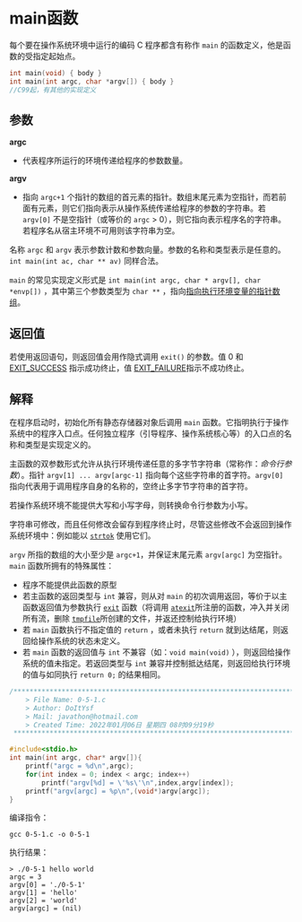 # **main函数**
每个要在操作系统环境中运行的编码 C 程序都含有称作 `main` 的函数定义，他是函数的受指定起始点。
```c
int main(void) { body }
int main(int argc, char *argv[]) { body }
//C99起，有其他的实现定义
```
## **参数**
**argc** 
- 代表程序所运行的环境传递给程序的参数数量。

**argv**
- 指向 `argc+1` 个指针的数组的首元素的指针。数组末尾元素为空指针，而若前面有元素，则它们指向表示从操作系统传递给程序的参数的字符串。若 `argv[0]` 不是空指针（或等价的 `argc` > 0），则它指向表示程序名的字符串。若程序名从宿主环境不可用则该字符串为空。

名称 `argc` 和 `argv` 表示参数计数和参数向量。参数的名称和类型表示是任意的。 `int main(int ac, char ** av)` 同样合法。

`main` 的常见实现定义形式是 `int main(int argc, char * argv[], char *envp[])` ，其中第三个参数类型为 `char **` ，指向[指向执行环境变量的指针数组]()。

## **返回值**

若使用返回语句，则返回值会用作隐式调用 `exit()` 的参数。值 0 和 [EXIT_SUCCESS]() 指示成功终止，值 [EXIT_FAILURE]()指示不成功终止。

## **解释**

在程序启动时，初始化所有静态存储器对象后调用 `main` 函数。它指明执行于操作系统中的程序入口点。任何独立程序（引导程序、操作系统核心等）的入口点的名称和类型是实现定义的。

主函数的双参数形式允许从执行环境传递任意的多字节字符串（常称作：*命令行参数*）。指针 `argv[1] ... argv[argc-1]` 指向每个这些字符串的首字符。`argv[0]` 指向代表用于调用程序自身的名称的，空终止多字节字符串的首字符。

若操作系统环境不能提供大写和小写字母，则转换命令行参数为小写。

字符串可修改，而且任何修改会留存到程序终止时，尽管这些修改不会返回到操作系统环境中：例如能以 [`strtok`]() 使用它们。

`argv` 所指的数组的大小至少是 `argc+1`，并保证末尾元素 `argv[argc]` 为空指针。
`main` 函数所拥有的特殊属性：
- 程序不能提供此函数的原型
- 若主函数的返回类型与 `int` 兼容，则从对 `main` 的初次调用返回，等价于以主函数返回值为参数执行 [`exit`]() 函数（将调用 [`atexit`]()所注册的函数，冲入并关闭所有流，删除 [`tmpfile`]()所创建的文件，并返还控制给执行环境）
- 若 `main` 函数执行不指定值的 `return` ，或者未执行 `return` 就到达结尾，则返回给操作系统的状态未定义。
- 若 `main` 函数的返回值与 `int` 不兼容（如：`void main(void)` ），则返回给操作系统的值未指定。若返回类型与 `int` 兼容并控制抵达结尾，则返回给执行环境的值与如同执行 `return 0;` 的结果相同。

```c
/*************************************************************************
	> File Name: 0-5-1.c
	> Author: DoItYsf
	> Mail: javathon@hotmail.com
	> Created Time: 2022年01月06日 星期四 08时09分19秒
 ************************************************************************/

#include<stdio.h>
int main(int argc, char* argv[]){
    printf("argc = %d\n",argc);
    for(int index = 0; index < argc; index++)
        printf("argv[%d] = \'%s\'\n",index,argv[index]);
    printf("argv[argc] = %p\n",(void*)argv[argc]);
}
```
编译指令：
```shell
gcc 0-5-1.c -o 0-5-1
```
执行结果：
```shell
> ./0-5-1 hello world
argc = 3
argv[0] = './0-5-1'
argv[1] = 'hello'
argv[2] = 'world'
argv[argc] = (nil)
```